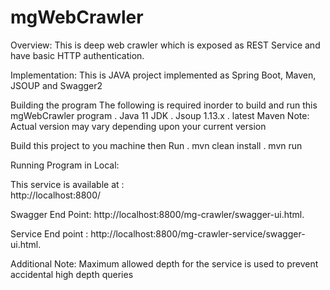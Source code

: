 # mgWebCrawler

Overview:
This is deep web crawler which is exposed as REST Service and have basic HTTP authentication.

Implementation:
 This is JAVA project implemented as Spring Boot, Maven, JSOUP and Swagger2

Building the program
The following is required inorder to build and run this mgWebCrawler program
 . Java 11 JDK
 . Jsoup 1.13.x
 . latest Maven
    Note:  Actual version may vary depending upon your current version
    
Build this project to you  machine then Run 
 . mvn clean install
 . mvn run
 
Running Program in Local:

This service is available at :  
   http://localhost:8800/

Swagger End Point:
     http://localhost:8800/mg-crawler/swagger-ui.html.

Service End point :
    http://localhost:8800/mg-crawler-service/swagger-ui.html.

Additional Note:
    Maximum allowed depth for the service is used to prevent accidental high depth queries
